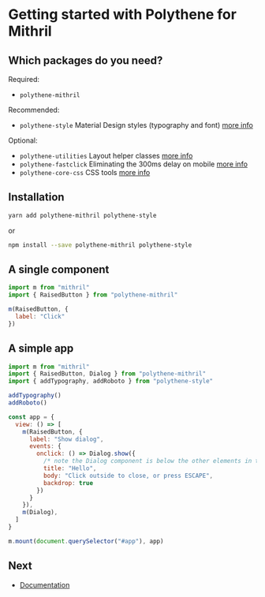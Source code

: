# Getting started with Polythene for Mithril


## Which packages do you need?

Required:

* `polythene-mithril`

Recommended:

* `polythene-style` Material Design styles (typography and font) [more info](packages/polythene-style.md)

Optional:

* `polythene-utilities` Layout helper classes [more info](packages/polythene-utilities.md)
* `polythene-fastclick` Eliminating the 300ms delay on mobile [more info](packages/polythene-fastclick.md)
* `polythene-core-css` CSS tools [more info](packages/polythene-core-css.md)


## Installation

~~~bash
yarn add polythene-mithril polythene-style
~~~

or

~~~bash
npm install --save polythene-mithril polythene-style
~~~


## A single component

~~~javascript
import m from "mithril"
import { RaisedButton } from "polythene-mithril"

m(RaisedButton, {
  label: "Click"
})
~~~


## A simple app

~~~javascript
import m from "mithril"
import { RaisedButton, Dialog } from "polythene-mithril"
import { addTypography, addRoboto } from "polythene-style"

addTypography()
addRoboto()

const app = {
  view: () => [
    m(RaisedButton, {
      label: "Show dialog",
      events: {
        onclick: () => Dialog.show({
          /* note the Dialog component is below the other elements in the app */
          title: "Hello",
          body: "Click outside to close, or press ESCAPE",
          backdrop: true
        })
      }
    }),
    m(Dialog),
  ]
}

m.mount(document.querySelector("#app"), app)
~~~


## Next

* [Documentation](README.md)
